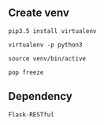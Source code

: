 ## Create venv

    pip3.5 install virtualenv

    virtualenv -p python3
    
    source venv/bin/active
    
    pop freeze
    
## Dependency
    Flask-RESTful